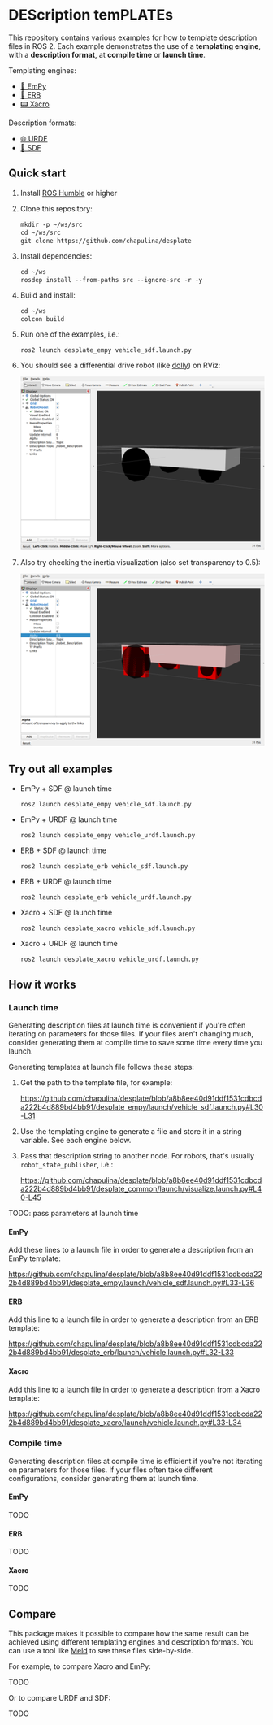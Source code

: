 # DEScription temPLATEs

This repository contains various examples for how to template
description files in ROS 2. Each example demonstrates the
use of a **templating engine**, with a **description format**,
at **compile time** or **launch time**.

Templating engines:

* [🐍 EmPy](https://pypi.org/project/empy/)
* [💎 ERB](https://docs.ruby-lang.org/en/2.3.0/ERB.html)
* [📟 Xacro](http://wiki.ros.org/xacro)

Description formats:

* [🌐 URDF](https://wiki.ros.org/urdf)
* [🌱 SDF](http://sdformat.org/)

## Quick start

1. Install [ROS Humble](https://docs.ros.org/en/humble/Installation.html) or higher

1. Clone this repository:

    ```
    mkdir -p ~/ws/src
    cd ~/ws/src
    git clone https://github.com/chapulina/desplate
    ```

1. Install dependencies:

    ```
    cd ~/ws
    rosdep install --from-paths src --ignore-src -r -y
    ```

1. Build and install:

    ```
    cd ~/ws
    colcon build
    ```

1. Run one of the examples, i.e.:

    ```
    ros2 launch desplate_empy vehicle_sdf.launch.py
    ```

1. You should see a differential drive robot (like [dolly](https://github.com/chapulina/dolly)) on RViz:

    ![vehicle_rviz](images/vehicle_rviz.png)

1. Also try checking the inertia visualization (also set transparency to 0.5):

    ![vehicle_rviz](images/vehicle_rviz_inertia.png)

## Try out all examples

* EmPy + SDF @ launch time

    ```
    ros2 launch desplate_empy vehicle_sdf.launch.py
    ```

* EmPy + URDF @ launch time

    ```
    ros2 launch desplate_empy vehicle_urdf.launch.py
    ```

* ERB + SDF @ launch time

    ```
    ros2 launch desplate_erb vehicle_sdf.launch.py
    ```

* ERB + URDF @ launch time

    ```
    ros2 launch desplate_erb vehicle_urdf.launch.py
    ```

* Xacro + SDF @ launch time

    ```
    ros2 launch desplate_xacro vehicle_sdf.launch.py
    ```

* Xacro + URDF @ launch time

    ```
    ros2 launch desplate_xacro vehicle_urdf.launch.py
    ```

## How it works

### Launch time

Generating description files at launch time is convenient if you're often
iterating on parameters for those files. If your files aren't changing much,
consider generating them at compile time to save some time every time you
launch.

Generating templates at launch file follows these steps:

1. Get the path to the template file, for example:

    https://github.com/chapulina/desplate/blob/a8b8ee40d91ddf1531cdbcda222b4d889bd4bb91/desplate_empy/launch/vehicle_sdf.launch.py#L30-L31

1. Use the templating engine to generate a file and store it in a string variable.
   See each engine below.

1. Pass that description string to another node. For robots, that's usually
   `robot_state_publisher`, i.e.:

    https://github.com/chapulina/desplate/blob/a8b8ee40d91ddf1531cdbcda222b4d889bd4bb91/desplate_common/launch/visualize.launch.py#L40-L45

TODO: pass parameters at launch time

#### EmPy

Add these lines to a launch file in order to generate a description from an
EmPy template:

https://github.com/chapulina/desplate/blob/a8b8ee40d91ddf1531cdbcda222b4d889bd4bb91/desplate_empy/launch/vehicle_sdf.launch.py#L33-L36

#### ERB

Add this line to a launch file in order to generate a description from an
ERB template:

https://github.com/chapulina/desplate/blob/a8b8ee40d91ddf1531cdbcda222b4d889bd4bb91/desplate_erb/launch/vehicle.launch.py#L32-L33

#### Xacro

Add this line to a launch file in order to generate a description from a
Xacro template:

https://github.com/chapulina/desplate/blob/a8b8ee40d91ddf1531cdbcda222b4d889bd4bb91/desplate_xacro/launch/vehicle.launch.py#L33-L34

### Compile time

Generating description files at compile time is efficient if you're not
iterating on parameters for those files. If your files often take different
configurations, consider generating them at launch time.

#### EmPy

TODO

#### ERB

TODO

#### Xacro

TODO

## Compare

This package makes it possible to compare how the same result can be achieved
using different templating engines and description formats. You can use a tool
like [Meld](https://meldmerge.org/) to see these files side-by-side.

For example, to compare Xacro and EmPy:

TODO

Or to compare URDF and SDF:

TODO



